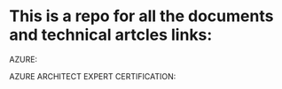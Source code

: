 # This is a repo for all the documents and technical artcles links:

AZURE:


AZURE ARCHITECT EXPERT CERTIFICATION:

